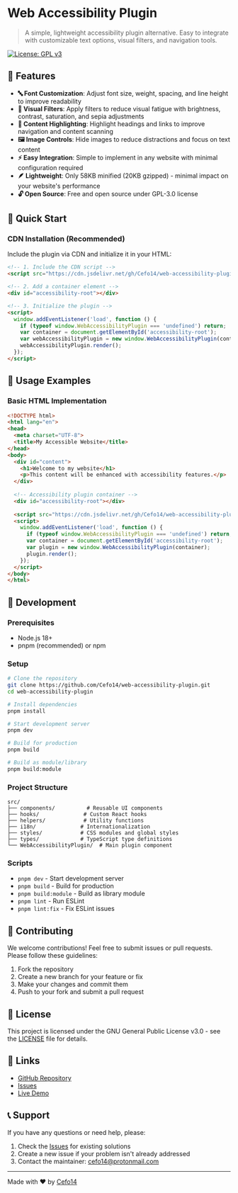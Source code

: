 # Web Accessibility Plugin

> A simple, lightweight accessibility plugin alternative. Easy to integrate with customizable text options, visual filters, and navigation tools.

[![License: GPL v3](https://img.shields.io/badge/License-GPLv3-blue.svg)](https://www.gnu.org/licenses/gpl-3.0)

## 🌟 Features

- **🔤 Font Customization**: Adjust font size, weight, spacing, and line height to improve readability
- **🎨 Visual Filters**: Apply filters to reduce visual fatigue with brightness, contrast, saturation, and sepia adjustments
- **📄 Content Highlighting**: Highlight headings and links to improve navigation and content scanning
- **🖼️ Image Controls**: Hide images to reduce distractions and focus on text content
- **⚡ Easy Integration**: Simple to implement in any website with minimal configuration required
- **🪶 Lightweight**: Only 58KB minified (20KB gzipped) - minimal impact on your website's performance
- **🔓 Open Source**: Free and open source under GPL-3.0 license

## 🚀 Quick Start

### CDN Installation (Recommended)

Include the plugin via CDN and initialize it in your HTML:

```html
<!-- 1. Include the CDN script -->
<script src="https://cdn.jsdelivr.net/gh/Cefo14/web-accessibility-plugin@master/release/web-accessibility-plugin.min.cjs.js"></script>

<!-- 2. Add a container element -->
<div id="accessibility-root"></div>

<!-- 3. Initialize the plugin -->
<script>
  window.addEventListener('load', function () {
    if (typeof window.WebAccessibilityPlugin === 'undefined') return;
    var container = document.getElementById('accessibility-root');
    var webAccessibilityPlugin = new window.WebAccessibilityPlugin(container);
    webAccessibilityPlugin.render();
  });
</script>
```

## 📖 Usage Examples

### Basic HTML Implementation

```html
<!DOCTYPE html>
<html lang="en">
<head>
  <meta charset="UTF-8">
  <title>My Accessible Website</title>
</head>
<body>
  <div id="content">
    <h1>Welcome to my website</h1>
    <p>This content will be enhanced with accessibility features.</p>
  </div>
  
  <!-- Accessibility plugin container -->
  <div id="accessibility-root"></div>
  
  <script src="https://cdn.jsdelivr.net/gh/Cefo14/web-accessibility-plugin@master/release/web-accessibility-plugin.min.cjs.js"></script>
  <script>
    window.addEventListener('load', function () {
      if (typeof window.WebAccessibilityPlugin === 'undefined') return;
      var container = document.getElementById('accessibility-root');
      var plugin = new window.WebAccessibilityPlugin(container);
      plugin.render();
    });
  </script>
</body>
</html>
```

## 🔧 Development

### Prerequisites

- Node.js 18+
- pnpm (recommended) or npm

### Setup

```bash
# Clone the repository
git clone https://github.com/Cefo14/web-accessibility-plugin.git
cd web-accessibility-plugin

# Install dependencies
pnpm install

# Start development server
pnpm dev

# Build for production
pnpm build

# Build as module/library
pnpm build:module
```

### Project Structure

```text
src/
├── components/          # Reusable UI components
├── hooks/              # Custom React hooks
├── helpers/            # Utility functions
├── i18n/              # Internationalization
├── styles/            # CSS modules and global styles
├── types/             # TypeScript type definitions
└── WebAccessibilityPlugin/  # Main plugin component
```

### Scripts

- `pnpm dev` - Start development server
- `pnpm build` - Build for production
- `pnpm build:module` - Build as library module
- `pnpm lint` - Run ESLint
- `pnpm lint:fix` - Fix ESLint issues

## 🤝 Contributing

We welcome contributions! Feel free to submit issues or pull requests. Please follow these guidelines:

1. Fork the repository
2. Create a new branch for your feature or fix
3. Make your changes and commit them
4. Push to your fork and submit a pull request

## 📄 License

This project is licensed under the GNU General Public License v3.0 - see the [LICENSE](LICENSE) file for details.

## 🔗 Links

- [GitHub Repository](https://github.com/Cefo14/web-accessibility-plugin)
- [Issues](https://github.com/Cefo14/web-accessibility-plugin/issues)
- [Live Demo](https://cefo14.github.io/web-accessibility-plugin/)

## 📞 Support

If you have any questions or need help, please:

1. Check the [Issues](https://github.com/Cefo14/web-accessibility-plugin/issues) for existing solutions
2. Create a new issue if your problem isn't already addressed
3. Contact the maintainer: <cefo14@protonmail.com>

---

Made with ❤️ by [Cefo14](https://github.com/Cefo14)
